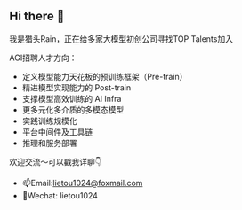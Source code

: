 ## Hi there 👋
我是猎头Rain，正在给多家大模型初创公司寻找TOP Talents加入

AGI招聘人才方向：
- 定义模型能力天花板的预训练框架（Pre-train）
- 精进模型实现能力的 Post-train
- 支撑模型高效训练的 AI Infra
- 更多元化多介质的多模态模型
- 实践训练规模化
- 平台中间件及工具链
- 推理和服务部署

欢迎交流～可以戳我详聊👇
- 📫Email:lietou1024@foxmail.com
- 🌱Wechat: lietou1024
